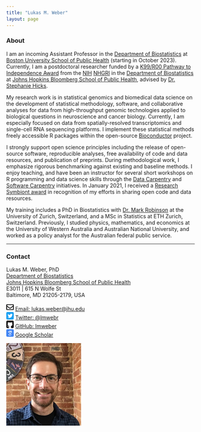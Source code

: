 ```yaml
---
title: "Lukas M. Weber"
layout: page
---
```



### About

I am an incoming Assistant Professor in the [Department of Biostatistics](https://www.bu.edu/sph/about/departments/biostatistics/) at [Boston University School of Public Health](https://www.bu.edu/sph/) (starting in October 2023). Currently, I am a postdoctoral researcher funded by a [K99/R00 Pathway to Independence Award](https://reporter.nih.gov/search/5u7x8jpqxUSznDKcHnIqSw/project-details/10350850) from the [NIH](https://www.nih.gov/) [NHGRI](https://www.genome.gov/) in the [Department of Biostatistics](https://www.jhsph.edu/departments/biostatistics/) at [Johns Hopkins Bloomberg School of Public Health](https://www.jhsph.edu/), advised by [Dr. Stephanie Hicks](https://www.stephaniehicks.com/).

My research work is in statistical genomics and biomedical data science on the development of statistical methodology, software, and collaborative analyses for data from high-throughput genomic technologies applied to biological questions in neuroscience and cancer biology. Currently, I am especially focused on data from spatially-resolved transcriptomics and single-cell RNA sequencing platforms. I implement these statistical methods freely accessible R packages within the open-source [Bioconductor](http://bioconductor.org/) project.

I strongly support open science principles including the release of open-source software, reproducible analyses, free availability of code and data resources, and publication of preprints. During methodological work, I emphasize rigorous benchmarking against existing and baseline methods. I enjoy teaching, and have been an instructor for several short workshops on R programming and data science skills through the [Data Carpentry](https://datacarpentry.org/) and [Software Carpentry](https://software-carpentry.org/) initiatives. In January 2021, I received a [Research Symbiont award](https://researchsymbionts.org/) in recognition of my efforts in sharing open code and data resources.

My training includes a PhD in Biostatistics with [Dr. Mark Robinson](https://robinsonlabuzh.github.io/) at the University of Zurich, Switzerland, and a MSc in Statistics at ETH Zurich, Switzerland. Previously, I studied physics, mathematics, and economics at the University of Western Australia and Australian National University, and worked as a policy analyst for the Australian federal public service.


---


### Contact

<div class="row-fluid" markdown="1">
<div class="span7" markdown="1">

Lukas M. Weber, PhD <br/>
[Department of Biostatistics](https://www.jhsph.edu/departments/biostatistics/) <br/>
[Johns Hopkins Bloomberg School of Public Health](https://www.jhsph.edu/) <br/>
E3011 | 615 N Wolfe St <br/>
Baltimore, MD 21205-2179, USA

<img src="images/envelope.svg" alt="Email logo" width="20"> [Email: lukas.weber@jhu.edu]() <br/>
<img src="images/twitter.svg" alt="Twitter logo" width="20"> [Twitter: @lmwebr](https://twitter.com/lmwebr) <br/>
<img src="images/github.svg" alt="GitHub logo" width="20"> [GitHub: lmweber](https://github.com/lmweber) <br/>
<img src="images/scholar.svg" alt="Google Scholar logo" width="20"> [Google Scholar](https://scholar.google.com/citations?user=1vZo3toAAAAJ&hl=en)

</div>
<div class="span3" markdown="1">

<img src="images/Lukas_Weber_photo_small.jpg" alt="Lukas Weber photo" width="200">

</div>
</div>

